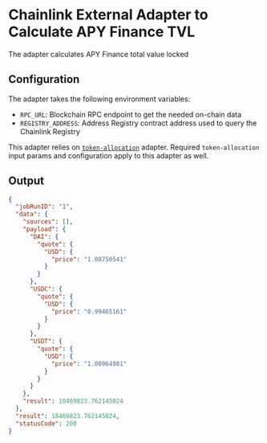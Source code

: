 # Chainlink External Adapter to Calculate APY Finance TVL

The adapter calculates APY Finance total value locked

## Configuration

The adapter takes the following environment variables:

- `RPC_URL`: Blockchain RPC endpoint to get the needed on-chain data
- `REGISTRY_ADDRESS`: Address Registry contract address used to query the Chainlink Registry

This adapter relies on [`token-allocation`](../../token-allocation/README.md) adapter. Required `token-allocation` input params and configuration apply to this adapter as well.

## Output

```json
{
  "jobRunID": "1",
  "data": {
    "sources": [],
    "payload": {
      "DAI": {
        "quote": {
          "USD": {
            "price": "1.00750541"
          }
        }
      },
      "USDC": {
        "quote": {
          "USD": {
            "price": "0.99465161"
          }
        }
      },
      "USDT": {
        "quote": {
          "USD": {
            "price": "1.00064981"
          }
        }
      }
    },
    "result": 18469823.762145024
  },
  "result": 18469823.762145024,
  "statusCode": 200
}
```
